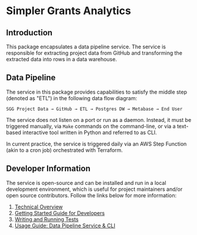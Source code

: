 # Simpler Grants Analytics

## Introduction

This package encapsulates a data pipeline service. The service is responsible for extracting project data from GitHub and transforming the extracted data into rows in a data warehouse. 

## Data Pipeline

The service in this package provides capabilities to satisfy the middle step (denoted as "ETL") in the following data flow diagram:

  `SGG Project Data → GitHub → ETL → Postgres DW → Metabase → End User`

The service does not listen on a port or run as a daemon. Instead, it must be triggered manually, via `Make` commands on the command-line, or via a text-based interactive tool written in Python and referred to as CLI.

In current practice, the service is triggered daily via an AWS Step Function (akin to a cron job) orchestrated with Terraform.

##  Developer Information

The service is open-source and can be installed and run in a local development environment, which is useful for project maintainers and/or open source contributors. Follow the links below for more information:

1. [Technical Overview](../documentation/analytics/technical-overview.md)
2. [Getting Started Guide for Developers](../documentation/analytics/development.md)
3. [Writing and Running Tests](../documentation/analytics/testing.md)
4. [Usage Guide: Data Pipeline Service & CLI](../documentation/analytics/usage.md)

